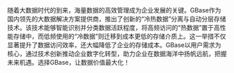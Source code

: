 随着大数据时代的到来，海量数据的高效管理成为企业发展的关键。GBase作为国内领先的大数据解决方案提供商，推出了创新的“冷热数据”分离与自动分层存储技术。该技术能够智能识别并分类数据活跃程度，将高频访问的“热数据”置于高性能存储中，而低频使用的“冷数据”则迁移到成本更低的存储介质上。这一举措不仅显著提升了数据访问效率，还大幅降低了企业的存储成本。GBase以用户需求为核心，通过技术创新推动企业数字化转型，助力企业在数据海洋中扬帆远航，把握未来机遇。选择GBase，让数据价值最大化！